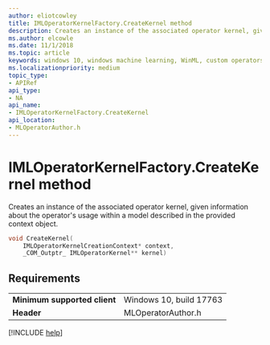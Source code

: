 ```yaml
---
author: eliotcowley
title: IMLOperatorKernelFactory.CreateKernel method
description: Creates an instance of the associated operator kernel, given information about the operator's usage within a model described in the provided context object.
ms.author: elcowle
ms.date: 11/1/2018
ms.topic: article
keywords: windows 10, windows machine learning, WinML, custom operators, CreateKernel
ms.localizationpriority: medium
topic_type:
- APIRef
api_type:
- NA
api_name:
- IMLOperatorKernelFactory.CreateKernel
api_location:
- MLOperatorAuthor.h
---
```


# IMLOperatorKernelFactory.CreateKernel method

Creates an instance of the associated operator kernel, given information about the operator's usage within a model described in the provided context object.

```cpp
void CreateKernel(
    IMLOperatorKernelCreationContext* context,
    _COM_Outptr_ IMLOperatorKernel** kernel)
```

## Requirements

| | |
|-|-|
| **Minimum supported client** | Windows 10, build 17763 |
| **Header** | MLOperatorAuthor.h |

[!INCLUDE [help](../includes/get-help.md)]
